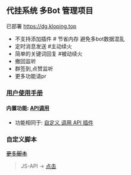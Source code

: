 ## 代挂系统 多Bot 管理项目

已部署 https://dg.kloping.top

- 不支持添加插件 # 节省内存 避免多bot数据混乱
- 定时消息发送 #主动续火
- 简单的关键词回复 #被动续火
- 撤回监听
- 群签到,点赞监听
- 更多功能请pr

### [用户使用手册](userManual/README.md)

#### 内置功能: [API调用](expression.md)

- 功能相同于: [自定义 调用 API 插件](https://github.com/gdpl2112/MiraiCallApiPlugin)

### 自定义脚本

~~[更多脚本](https://github.com/gdpl2112/dg-script)~~

> JS-API ->  [点击](js-api.md)